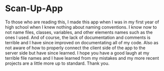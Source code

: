 # Scan-Up-App
To those who are reading this, I made this app when I was in my first year of high school when I knew nothing about naming conventions. I know now to not name files, classes, variables, and other elements names such as the ones I used. And of course, the lack of documentation and comments is terrible and I have since improved on documentating all of my code. Also as not aware of how to properly connect the client side of the app to the server side but have since learned. I hope you have a good laugh at my terrible file names and I have learned from my mistakes and my more recent projects are a little more up to standard. Thank you.

